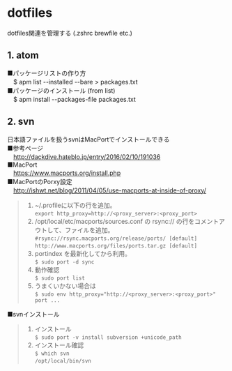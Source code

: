 # dotfiles
dotfiles関連を管理する (.zshrc brewfile etc.)

## 1. atom
■パッケージリストの作り方  
　$ apm list --installed --bare > packages.txt  
■パッケージのインストール (from list)  
　$ apm install --packages-file packages.txt

## 2. svn
日本語ファイルを扱うsvnはMacPortでインストールできる  
■参考ページ  
　http://dackdive.hateblo.jp/entry/2016/02/10/191036  
■MacPort  
　https://www.macports.org/install.php  
■MacPortのPorxy設定  
　http://ishwt.net/blog/2011/04/05/use-macports-at-inside-of-proxy/  
>
>1. ~/.profileに以下の行を追加。  
>`export http_proxy=http://<proxy_server>:<proxy_port>`
>2. /opt/local/etc/macports/sources.conf の rsync:// の行をコメントアウトして、ファイルを追加。  
>`#rsync://rsync.macports.org/release/ports/ [default]`  
>`http://www.macports.org/files/ports.tar.gz [default]`  
>3. portindex を最新化してから利用。  
>`$ sudo port -d sync`  
>4. 動作確認  
>`$ sudo port list`  
>5. うまくいかない場合は  
>`$ sudo env http_proxy="http://<proxy_server>:<proxy_port>" port ...`  

■svnインストール  
>1. インストール  
>`$ sudo port -v install subversion +unicode_path`  
>2. インストール確認  
>`$ which svn`  
>`/opt/local/bin/svn`  
